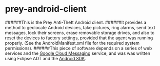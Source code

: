 prey-android-client
===================

######This is the Prey Anti-Theft Android client. 
######It provides a method to geolocate Android devices, take pictures, ring alarms, send text messages, lock their screens, erase removable storage drives, and also to reset the devices to factory settings, provided that the agent was running properly. (See the AndroidManifest.xml file for the required system permissions).
######This piece of software depends on a series of web services and the [Google Cloud Messaging](http://developer.android.com/google/gcm/index.html) service, and was was written using Eclipse ADT and the [Android SDK](http://developer.android.com/sdk/index.html).

